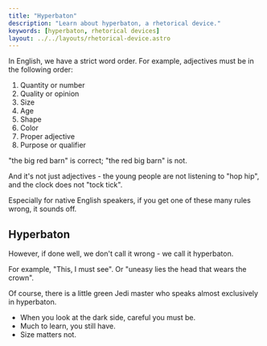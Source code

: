 ```yaml
---
title: "Hyperbaton"
description: "Learn about hyperbaton, a rhetorical device."
keywords: [hyperbaton, rhetorical devices]
layout: ../../layouts/rhetorical-device.astro
---
```


In English, we have a strict word order. For example, adjectives must be in the following order:

1. Quantity or number
2. Quality or opinion
3. Size
4. Age
5. Shape
6. Color
7. Proper adjective
8. Purpose or qualifier

"the big red barn" is correct; "the red big barn" is not.

And it's not just adjectives - the young people are not listening to "hop hip", and the clock does not "tock tick".

Especially for native English speakers, if you get one of these many rules wrong, it sounds off.

## Hyperbaton

However, if done well, we don't call it wrong - we call it hyperbaton.

For example, "This, I must see". Or "uneasy lies the head that wears the crown".

Of course, there is a little green Jedi master who speaks almost exclusively in hyperbaton.

- When you look at the dark side, careful you must be.
- Much to learn, you still have.
- Size matters not.
